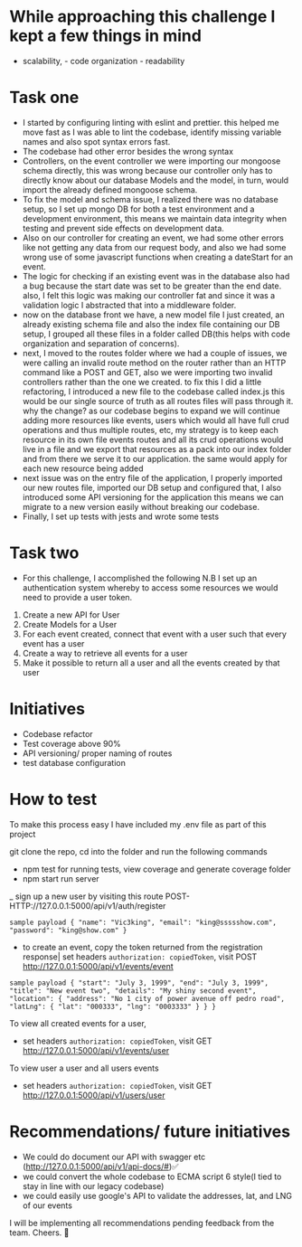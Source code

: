 # While approaching this challenge I kept a few things in mind
 - scalability, - code organization - readability
 
# Task one
- I started by configuring linting with eslint and prettier. this helped me move fast as I was able to lint the codebase, identify missing variable names and also spot syntax errors fast.
- The codebase had other error besides the wrong syntax
 - Controllers, on the event controller we were importing our mongoose schema directly, this was wrong because our controller only has to directly know about our database Models and the model, in turn, would import the already defined mongoose schema.
 - To fix the model and schema issue, I realized there was no database setup, so I set up mongo DB for both a test environment and a development environment, this means we maintain data integrity when testing and prevent side effects on development data.
 - Also on our controller for creating an event, we had some other errors like not getting any data from our request body, and also we had some wrong use of some javascript functions when creating a dateStart for an event.
 - The logic for checking if an existing event was in the database also had a bug because the start date was set to be greater than the end date. also, I felt this logic was making our controller fat and since it was a validation logic I abstracted that into a middleware folder.
 - now on the database front we have, a new model file I just created, an already existing schema file and also the index file containing our DB setup, I grouped all these files in a folder called DB(this helps with code organization and separation of concerns).
 - next, I moved to the routes folder where we had a couple of issues, we were calling an invalid route method on the router rather than an HTTP command like a POST and GET, also we were importing two invalid controllers rather than the one we created. to fix this I did a little refactoring, I introduced a new file to the codebase called index.js this would be our single source of truth as all routes files will pass through it. why the change? as our codebase begins to expand we will continue adding more resources like events, users which would all have full crud operations and thus multiple routes, etc, my strategy is to keep each resource in its own file events routes and all its crud operations would live in a file and we export that resources as a pack into our index folder and from there we serve it to our application. the same would apply for each new resource being added
 - next issue was on the entry file of the application, I properly imported our new routes file, imported our DB setup and configured that, I also introduced some API versioning for the application this means we can migrate to a new version easily without breaking our codebase.
 - Finally, I set up tests with jests and wrote some tests


# Task two

- For this challenge, I accomplished the following
N.B I set up an authentication system whereby to access some resources we would need to provide a user token.
1. Create a new API for User
2. Create Models for a User
3. For each event created, connect that event with a user such that every event has a user
4. Create a way to retrieve all events for a user
5. Make it possible to return all a user and all the events created by that user

# Initiatives

- Codebase refactor
- Test coverage above 90%
- API versioning/ proper naming of routes
- test database configuration

# How to test
To make this process easy I have included my .env file as part of this project

git clone the repo, cd into the folder and run the following commands
- npm test for running tests, view coverage and generate coverage folder
- npm start run server

_ sign up a new user by visiting this route POST-HTTP://127.0.0.1:5000/api/v1/auth/register

`
sample payload {
 "name": "Vic3king",
 "email": "king@ssssshow.com",
 "password": "king@show.com"
}
`


- to create an event, copy the token returned from the registration response|
set headers `authorization: copiedToken`, visit POST http://127.0.0.1:5000/api/v1/events/event

`
sample payload {
 "start": "July 3, 1999",
 "end": "July 3, 1999",
 "title": "New event two",
 "details": "My shiny second event",
 "location": {
 "address": "No 1 city of power avenue off pedro road",
 "latLng": {
 "lat": "000333",
 "lng": "0003333"
 }
 }
}
`

To view all created events for a user, 
- set headers `authorization: copiedToken`, visit GET http://127.0.0.1:5000/api/v1/events/user


To view user a user and all users events 
- set headers `authorization: copiedToken`, visit GET http://127.0.0.1:5000/api/v1/users/user


# Recommendations/ future initiatives
 - We could do document our API with swagger etc (http://127.0.0.1:5000/api/v1/api-docs/#)✅
 - we could convert the whole codebase to ECMA script 6 style(I tied to stay in line with our legacy codebase)
 - we could easily use google's API to validate the addresses, lat, and LNG of our events

 I will be implementing all recommendations pending feedback from the team. Cheers. 🙂